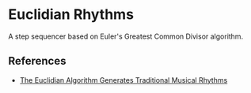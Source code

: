 # Euclidian Rhythms

A step sequencer based on Euler's Greatest Common Divisor algorithm.

## References

+ [The Euclidian Algorithm Generates Traditional Musical Rhythms](http://cgm.cs.mcgill.ca/~godfried/publications/banff.pdf)
